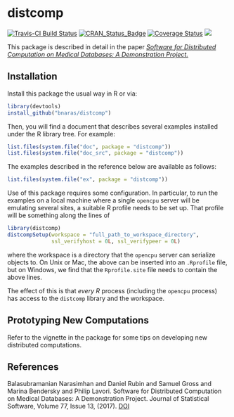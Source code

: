 
<!-- README.md is generated from the source: README.Rmd -->
distcomp
========

[![Travis-CI Build Status](https://travis-ci.org/bnaras/distcomp.svg?branch=master)](https://travis-ci.org/bnaras/distcomp) [![CRAN\_Status\_Badge](http://www.r-pkg.org/badges/version/distcomp)](https://cran.r-project.org/package=distcomp) [![Coverage Status](https://img.shields.io/codecov/c/github/bnaras/distcomp/master.svg)](https://codecov.io/github/bnaras/distcomp?branch=master) [![](https://cranlogs.r-pkg.org/badges/distcomp)](https://cloud.r-project.org/package=distcomp)

This package is described in detail in the paper [*Software for Distributed Computation on Medical Databases: A Demonstration Project.*](https://doi.org/10.18637/jss.v077.i13)

Installation
------------

Install this package the usual way in R or via:

``` r
library(devtools)
install_github("bnaras/distcomp")
```

Then, you will find a document that describes several examples installed under the R library tree. For example:

``` r
list.files(system.file("doc", package = "distcomp"))
list.files(system.file("doc_src", package = "distcomp"))
```

The examples described in the reference below are available as follows:

``` r
list.files(system.file("ex", package = "distcomp"))
```

Use of this package requires some configuration. In particular, to run the examples on a local machine where a single `opencpu` server will be emulating several sites, a suitable R profile needs to be set up. That profile will be something along the lines of

``` r
library(distcomp)
distcompSetup(workspace = "full_path_to_workspace_directory",
              ssl_verifyhost = 0L, ssl_verifypeer = 0L)
```

where the workspace is a directory that the `opencpu` server can serialize objects to. On Unix or Mac, the above can be inserted into an `.Rprofile` file, but on Windows, we find that the `Rprofile.site` file needs to contain the above lines.

The effect of this is that *every R* process (including the `opencpu` process) has access to the `distcomp` library and the workspace.

Prototyping New Computations
----------------------------

Refer to the vignette in the package for some tips on developing new distributed computations.

References
----------

Balasubramanian Narasimhan and Daniel Rubin and Samuel Gross and Marina Bendersky and Philip Lavori. Software for Distributed Computation on Medical Databases: A Demonstration Project. Journal of Statistical Software, Volume 77, Issue 13, (2017). [DOI](https://dx.doi.org/10.18637/jss.v077.i13)
